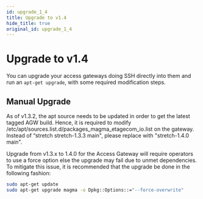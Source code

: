 ```yaml
---
id: upgrade_1_4
title: Upgrade to v1.4
hide_title: true
original_id: upgrade_1_4
---
```


# Upgrade to v1.4

You can upgrade your access gateways doing SSH directly into them and
run an `apt-get upgrade`, with some required modification steps.

## Manual Upgrade

As of v1.3.2, the apt source needs to be updated in order to get the latest
tagged AGW build. Hence, it is required to modify
/etc/apt/sources.list.d/packages_magma_etagecom_io.list on the gateway.
Instead of “stretch stretch-1.3.3 main", please replace with
"stretch-1.4.0 main".

Upgrade from v1.3.x to 1.4.0 for the Access Gateway will require operators to
use a force option else the upgrade may fail due to unmet dependencies. To
mitigate this issue, it is recommended that the upgrade be done in the
following fashion:

```bash
sudo apt-get update
sudo apt-get upgrade magma -o Dpkg::Options::="--force-overwrite"
```

